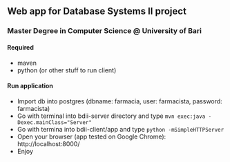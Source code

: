 ## Web app for Database Systems II project
### Master Degree in Computer Science @ University of Bari

#### Required
- maven
- python (or other stuff to run client)


#### Run application
- Import db into postgres (dbname: farmacia, user: farmacista, password: farmacista)
- Go with terminal  into bdii-server directory and type `mvn exec:java -Dexec.mainClass="Server"`
- Go with termina into bdii-client/app and type `python -mSimpleHTTPServer`
- Open your browser (app tested on Google Chrome): http://localhost:8000/
- Enjoy
